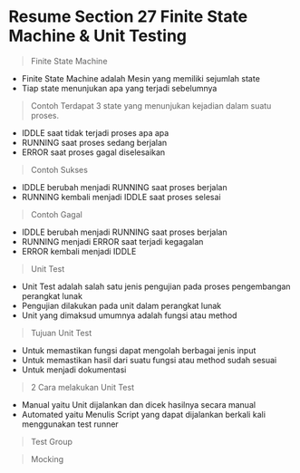 # Resume Section 27 Finite State Machine & Unit Testing

> Finite State Machine
- Finite State Machine adalah Mesin yang memiliki sejumlah state
- Tiap state menunjukan apa yang terjadi sebelumnya

> Contoh Terdapat 3 state yang menunjukan kejadian dalam suatu proses.
- IDDLE saat tidak terjadi proses apa apa
- RUNNING saat proses sedang berjalan
- ERROR saat proses gagal diselesaikan

> Contoh Sukses
- IDDLE berubah menjadi RUNNING saat proses berjalan
- RUNNING kembali menjadi IDDLE saat proses selesai

> Contoh Gagal
- IDDLE berubah menjadi RUNNING saat proses berjalan
- RUNNING menjadi ERROR saat terjadi kegagalan
- ERROR kembali menjadi IDDLE

> Unit Test
- Unit Test adalah salah satu jenis pengujian pada proses pengembangan perangkat lunak
- Pengujian dilakukan pada unit dalam perangkat lunak
- Unit yang dimaksud umumnya adalah fungsi atau method 

> Tujuan Unit Test
- Untuk memastikan fungsi dapat mengolah berbagai jenis input
- Untuk memastikan hasil dari suatu fungsi atau method sudah sesuai
- Untuk menjadi dokumentasi

> 2 Cara melakukan Unit Test
- Manual yaitu Unit dijalankan dan dicek hasilnya secara manual
- Automated yaitu Menulis Script yang dapat dijalankan berkali kali menggunakan test runner


> Test Group


> Mocking